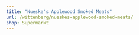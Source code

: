 ```yaml
---
title: "Nueske's Applewood Smoked Meats"
url: /wittenberg/nueskes-applewood-smoked-meats/
shop: Supermarkt
---
```

